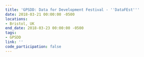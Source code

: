 ```yaml
---
title: 'GPSDD: Data for Development Festival - ''DataFEst'''
date: 2018-03-21 00:00:00 -0500
locations:
- Bristol, UK
end_date: 2018-03-23 00:00:00 -0500
tags:
- GPSDD
link: ''
code_participation: false
---
```

